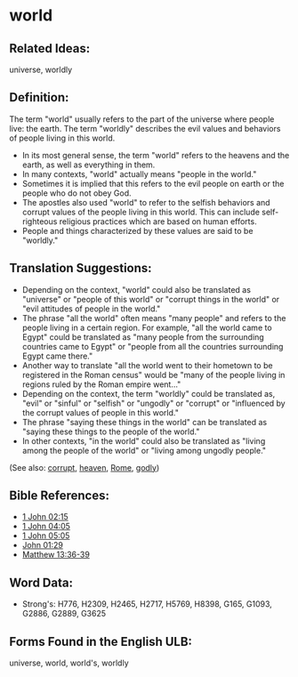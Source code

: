 # world

## Related Ideas:

universe, worldly

## Definition:

The term "world" usually refers to the part of the universe where people live: the earth. The term "worldly" describes the evil values and behaviors of people living in this world.

* In its most general sense, the term "world" refers to the heavens and the earth, as well as everything in them.
* In many contexts, "world" actually means "people in the world."
* Sometimes it is implied that this refers to the evil people on earth or the people who do not obey God.
* The apostles also used "world" to refer to the selfish behaviors and corrupt values of the people living in this world. This can include self-righteous religious practices which are based on human efforts.
* People and things characterized by these values are said to be "worldly."

## Translation Suggestions:

* Depending on the context, "world" could also be translated as "universe" or "people of this world" or "corrupt things in the world" or "evil attitudes of people in the world."
* The phrase "all the world" often means "many people" and refers to the people living in a certain region. For example, "all the world came to Egypt" could be translated as "many people from the surrounding countries came to Egypt" or "people from all the countries surrounding Egypt came there."
* Another way to translate "all the world went to their hometown to be registered in the Roman census" would be "many of the people living in regions ruled by the Roman empire went..."
* Depending on the context, the term "worldly" could be translated as, "evil" or "sinful" or "selfish" or "ungodly" or "corrupt" or "influenced by the corrupt values of people in this world."
* The phrase "saying these things in the world" can be translated as "saying these things to the people of the world."
* In other contexts, "in the world" could also be translated as "living among the people of the world" or "living among ungodly people."

(See also: [corrupt](../other/corrupt.md), [heaven](../kt/heaven.md), [Rome](../names/rome.md), [godly](../kt/godly.md))

## Bible References:

* [1 John 02:15](rc://en/tn/help/1jn/02/15)
* [1 John 04:05](rc://en/tn/help/1jn/04/05)
* [1 John 05:05](rc://en/tn/help/1jn/05/05)
* [John 01:29](rc://en/tn/help/jhn/01/29)
* [Matthew 13:36-39](rc://en/tn/help/mat/13/36)

## Word Data:

* Strong's: H776, H2309, H2465, H2717, H5769, H8398, G165, G1093, G2886, G2889, G3625

## Forms Found in the English ULB:

universe, world, world's, worldly
